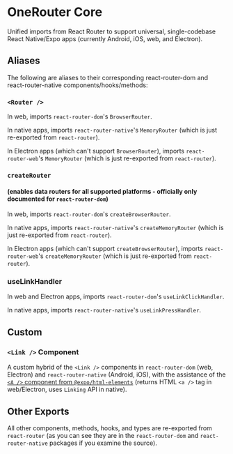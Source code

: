 # OneRouter Core

Unified imports from React Router to support universal, single-codebase React Native/Expo apps (currently Android, iOS, web, and Electron).

## Aliases

The following are aliases to their corresponding react-router-dom and react-router-native components/hooks/methods:

### `<Router />`

In web, imports `react-router-dom`'s `BrowserRouter`.

In native apps, imports `react-router-native`'s `MemoryRouter` (which is just re-exported from `react-router`).

In Electron apps (which can't support `BrowserRouter`), imports `react-router-web`'s `MemoryRouter` (which is just re-exported from `react-router`).

### `createRouter`

#### (enables data routers for all supported platforms - officially only documented for `react-router-dom`)

In web, imports `react-router-dom`'s `createBrowserRouter`.

In native apps, imports `react-router-native`'s `createMemoryRouter` (which is just re-exported from `react-router`).

In Electron apps (which can't support `createBrowserRouter`), imports `react-router-web`'s `createMemoryRouter` (which is just re-exported from `react-router`).

### useLinkHandler

In web and Electron apps, imports `react-router-dom`'s `useLinkClickHandler`.

In native apps, imports `react-router-native`'s `useLinkPressHandler`.

## Custom

### `<Link />` Component

A custom hybrid of the `<Link />` components in `react-router-dom` (web, Electron) and `react-router-native` (Android, iOS), with the assistance of the [`<A />` component from `@expo/html-elements`](https://www.npmjs.com/package/@expo/html-elements#a) (returns HTML `<a />` tag in web/Electron, uses `Linking` API in native).

## Other Exports

All other components, methods, hooks, and types are re-exported from `react-router` (as you can see they are in the `react-router-dom` and `react-router-native` packages if you examine the source).
